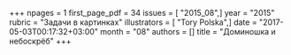 +++
npages = 1
first_page_pdf = 34
issues = [ "2015_08",]
year = "2015"
rubric = "Задачи в картинках"
illustrators = [ "Tory Polska",]
date = "2017-05-03T00:17:32+03:00"
month = "08"
authors = []
title = "Доминошка и небоскрёб"
+++
